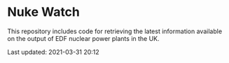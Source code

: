 # Nuke Watch

This repository includes code for retrieving the latest information available on the output of EDF nuclear power plants in the UK.

Last updated: 2021-03-31 20:12